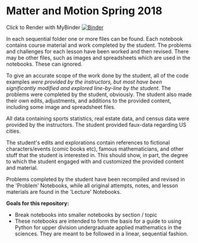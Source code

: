 # Matter and Motion Spring 2018

Click to Render with MyBinder
[![Binder](https://mybinder.org/badge_logo.svg)](https://mybinder.org/v2/gh/clockelliptic/Spring18_Python_Study/master)


In each sequential folder one or more files can be found. Each notebook contains course material and work completed by the student. The problems and challenges for each lesson have been worked and then revised. There may be other files, such as images and spreadsheets which are used in the notebooks. These can ignored.

To give an accurate scope of the work done by the student, all of the code examples *were provided by the instructors, but most have been significantly modified and explored line-by-line by the student*. The problems were completed by the student, obviously.  The student also made their own edits, adjustments, and additions to the provided content, including some image and spreadsheet files.

All data containing sports statistics, real estate data, and census data were provided by the instructors. The student provided faux-data regarding US cities.

The student's edits and explorations contain references to fictional characters/events (comic books etc), famous mathematicians, and other stuff that the student is interested in. This should show, in part, the degree to which the student engaged with and customized the provided content and material. 

Problems completed by the student have been recompiled and revised in the 'Problem' Notebooks, while all original attempts, notes, and lesson materials are found in the 'Lecture' Notebooks.

__Goals for this repository:__
 - Break notebooks into smaller notebooks by section / topic
 - These notebooks are intended to form the basis for a guide to using Python for upper division undergraduate applied mathematics in the sciences. They are meant to be followed in a linear, sequential fashion.
